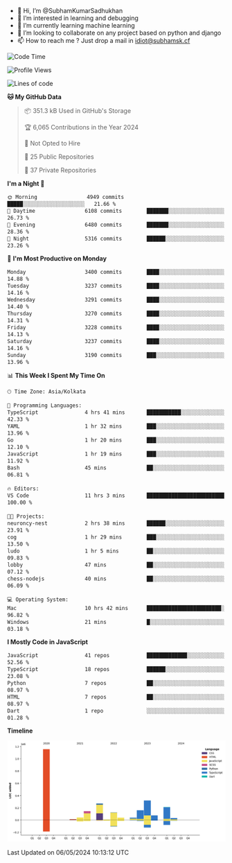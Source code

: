 - 👋 Hi, I’m @SubhamKumarSadhukhan
- 👀 I’m interested in learning and debugging
- 🌱 I’m currently learning machine learning
- 💞️ I’m looking to collaborate on any project based on python and django
- 📫 How to reach me ?
      Just drop a mail in idiot@subhamsk.cf

<!---
SubhamKumarSadhukhan/SubhamKumarSadhukhan is a ✨ special ✨ repository because its `README.md` (this file) appears on your GitHub profile.
You can click the Preview link to take a look at your changes.
--->


<!--START_SECTION:waka-->
![Code Time](http://img.shields.io/badge/Code%20Time-2%2C155%20hrs%2059%20mins-blue)

![Profile Views](http://img.shields.io/badge/Profile%20Views-1-blue)

![Lines of code](https://img.shields.io/badge/From%20Hello%20World%20I%27ve%20Written-2.6%20million%20lines%20of%20code-blue)

**🐱 My GitHub Data** 

> 📦 351.3 kB Used in GitHub's Storage 
 > 
> 🏆 6,065 Contributions in the Year 2024
 > 
> 🚫 Not Opted to Hire
 > 
> 📜 25 Public Repositories 
 > 
> 🔑 37 Private Repositories 
 > 
**I'm a Night 🦉** 

```text
🌞 Morning                4949 commits        █████░░░░░░░░░░░░░░░░░░░░   21.66 % 
🌆 Daytime                6108 commits        ███████░░░░░░░░░░░░░░░░░░   26.73 % 
🌃 Evening                6480 commits        ███████░░░░░░░░░░░░░░░░░░   28.36 % 
🌙 Night                  5316 commits        ██████░░░░░░░░░░░░░░░░░░░   23.26 % 
```
📅 **I'm Most Productive on Monday** 

```text
Monday                   3400 commits        ████░░░░░░░░░░░░░░░░░░░░░   14.88 % 
Tuesday                  3237 commits        ████░░░░░░░░░░░░░░░░░░░░░   14.16 % 
Wednesday                3291 commits        ████░░░░░░░░░░░░░░░░░░░░░   14.40 % 
Thursday                 3270 commits        ████░░░░░░░░░░░░░░░░░░░░░   14.31 % 
Friday                   3228 commits        ████░░░░░░░░░░░░░░░░░░░░░   14.13 % 
Saturday                 3237 commits        ████░░░░░░░░░░░░░░░░░░░░░   14.16 % 
Sunday                   3190 commits        ███░░░░░░░░░░░░░░░░░░░░░░   13.96 % 
```


📊 **This Week I Spent My Time On** 

```text
🕑︎ Time Zone: Asia/Kolkata

💬 Programming Languages: 
TypeScript               4 hrs 41 mins       ███████████░░░░░░░░░░░░░░   42.33 % 
YAML                     1 hr 32 mins        ███░░░░░░░░░░░░░░░░░░░░░░   13.96 % 
Go                       1 hr 20 mins        ███░░░░░░░░░░░░░░░░░░░░░░   12.10 % 
JavaScript               1 hr 19 mins        ███░░░░░░░░░░░░░░░░░░░░░░   11.92 % 
Bash                     45 mins             ██░░░░░░░░░░░░░░░░░░░░░░░   06.81 % 

🔥 Editors: 
VS Code                  11 hrs 3 mins       █████████████████████████   100.00 % 

🐱‍💻 Projects: 
neuroncy-nest            2 hrs 38 mins       ██████░░░░░░░░░░░░░░░░░░░   23.91 % 
cog                      1 hr 29 mins        ███░░░░░░░░░░░░░░░░░░░░░░   13.50 % 
ludo                     1 hr 5 mins         ██░░░░░░░░░░░░░░░░░░░░░░░   09.83 % 
lobby                    47 mins             ██░░░░░░░░░░░░░░░░░░░░░░░   07.12 % 
chess-nodejs             40 mins             ██░░░░░░░░░░░░░░░░░░░░░░░   06.09 % 

💻 Operating System: 
Mac                      10 hrs 42 mins      ████████████████████████░   96.82 % 
Windows                  21 mins             █░░░░░░░░░░░░░░░░░░░░░░░░   03.18 % 
```

**I Mostly Code in JavaScript** 

```text
JavaScript               41 repos            █████████████░░░░░░░░░░░░   52.56 % 
TypeScript               18 repos            ██████░░░░░░░░░░░░░░░░░░░   23.08 % 
Python                   7 repos             ██░░░░░░░░░░░░░░░░░░░░░░░   08.97 % 
HTML                     7 repos             ██░░░░░░░░░░░░░░░░░░░░░░░   08.97 % 
Dart                     1 repo              ░░░░░░░░░░░░░░░░░░░░░░░░░   01.28 % 
```



**Timeline**

![Lines of Code chart](https://raw.githubusercontent.com/SubhamKumarSadhukhan/SubhamKumarSadhukhan/main/assets/bar_graph.png)


 Last Updated on 06/05/2024 10:13:12 UTC
<!--END_SECTION:waka-->
